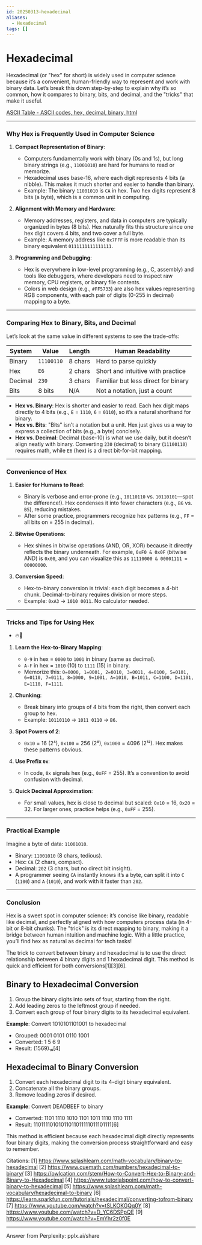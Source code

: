 ```yaml
---
id: 20250313-hexadecimal
aliases:
  - Hexadecimal
tags: []
---
```


# Hexadecimal

Hexadecimal (or "hex" for short) is widely used in computer science because it’s a convenient, human-friendly way to represent and work with binary data. Let’s break this down step-by-step to explain why it’s so common, how it compares to binary, bits, and decimal, and the "tricks" that make it useful.

[ASCII Table - ASCII codes, hex, decimal, binary, html](https://www.rapidtables.com/code/text/ascii-table.html)

---

### Why Hex is Frequently Used in Computer Science

1. **Compact Representation of Binary**:

   - Computers fundamentally work with binary (0s and 1s), but long binary strings (e.g., `11001010`) are hard for humans to read or memorize.
   - Hexadecimal uses base-16, where each digit represents 4 bits (a nibble). This makes it much shorter and easier to handle than binary.
   - Example: The binary `11001010` is `CA` in hex. Two hex digits represent 8 bits (a byte), which is a common unit in computing.

2. **Alignment with Memory and Hardware**:

   - Memory addresses, registers, and data in computers are typically organized in bytes (8 bits). Hex naturally fits this structure since one hex digit covers 4 bits, and two cover a full byte.
   - Example: A memory address like `0x7FFF` is more readable than its binary equivalent `0111111111111111`.

3. **Programming and Debugging**:
   - Hex is everywhere in low-level programming (e.g., C, assembly) and tools like debuggers, where developers need to inspect raw memory, CPU registers, or binary file contents.
   - Colors in web design (e.g., `#FF5733`) are also hex values representing RGB components, with each pair of digits (0-255 in decimal) mapping to a byte.

---

### Comparing Hex to Binary, Bits, and Decimal

Let’s look at the same value in different systems to see the trade-offs:

| System  | Value      | Length  | Human Readability                   |
| ------- | ---------- | ------- | ----------------------------------- |
| Binary  | `11100110` | 8 chars | Hard to parse quickly               |
| Hex     | `E6`       | 2 chars | Short and intuitive with practice   |
| Decimal | `230`      | 3 chars | Familiar but less direct for binary |
| Bits    | 8 bits     | N/A     | Not a notation, just a count        |

- **Hex vs. Binary**: Hex is shorter and easier to read. Each hex digit maps directly to 4 bits (e.g., `E` = `1110`, `6` = `0110`), so it’s a natural shorthand for binary.
- **Hex vs. Bits**: "Bits" isn’t a notation but a unit. Hex just gives us a way to express a collection of bits (e.g., a byte) concisely.
- **Hex vs. Decimal**: Decimal (base-10) is what we use daily, but it doesn’t align neatly with binary. Converting `230` (decimal) to binary (`11100110`) requires math, while `E6` (hex) is a direct bit-for-bit mapping.

---

### Convenience of Hex

1. **Easier for Humans to Read**:

   - Binary is verbose and error-prone (e.g., `10110110` vs. `10110101`—spot the difference!). Hex condenses it into fewer characters (e.g., `B6` vs. `B5`), reducing mistakes.
   - After some practice, programmers recognize hex patterns (e.g., `FF` = all bits on = 255 in decimal).

2. **Bitwise Operations**:

   - Hex shines in bitwise operations (AND, OR, XOR) because it directly reflects the binary underneath. For example, `0xF0 & 0x0F` (bitwise AND) is `0x00`, and you can visualize this as `11110000 & 00001111 = 00000000`.

3. **Conversion Speed**:
   - Hex-to-binary conversion is trivial: each digit becomes a 4-bit chunk. Decimal-to-binary requires division or more steps.
   - Example: `0xA3` → `1010 0011`. No calculator needed.

---

### Tricks and Tips for Using Hex

- 🔥💪

1. **Learn the Hex-to-Binary Mapping**:

   - `0-9` in hex = `0000` to `1001` in binary (same as decimal).
   - `A-F` in hex = `1010` (10) to `1111` (15) in binary.
   - Memorize this: `0=0000, 1=0001, 2=0010, 3=0011, 4=0100, 5=0101, 6=0110, 7=0111, 8=1000, 9=1001, A=1010, B=1011, C=1100, D=1101, E=1110, F=1111`.

2. **Chunking**:

   - Break binary into groups of 4 bits from the right, then convert each group to hex.
   - Example: `10110110` → `1011 0110` → `B6`.

3. **Spot Powers of 2**:

   - `0x10` = 16 (2⁴), `0x100` = 256 (2⁸), `0x1000` = 4096 (2¹²). Hex makes these patterns obvious.

4. **Use Prefix `0x`**:

   - In code, `0x` signals hex (e.g., `0xFF` = 255). It’s a convention to avoid confusion with decimal.

5. **Quick Decimal Approximation**:
   - For small values, hex is close to decimal but scaled: `0x10` = 16, `0x20` = 32. For larger ones, practice helps (e.g., `0xFF` = 255).

---

### Practical Example

Imagine a byte of data: `11001010`.

- Binary: `11001010` (8 chars, tedious).
- Hex: `CA` (2 chars, compact).
- Decimal: `202` (3 chars, but no direct bit insight).
- A programmer seeing `CA` instantly knows it’s a byte, can split it into `C` (`1100`) and `A` (`1010`), and work with it faster than `202`.

---

### Conclusion

Hex is a sweet spot in computer science: it’s concise like binary, readable like decimal, and perfectly aligned with how computers process data (in 4-bit or 8-bit chunks). The "trick" is its direct mapping to binary, making it a bridge between human intuition and machine logic. With a little practice, you’ll find hex as natural as decimal for tech tasks!

The trick to convert between binary and hexadecimal is to use the direct relationship between 4 binary digits and 1 hexadecimal digit. This method is quick and efficient for both conversions[1][3][6].

## Binary to Hexadecimal Conversion

1. Group the binary digits into sets of four, starting from the right.
2. Add leading zeros to the leftmost group if needed.
3. Convert each group of four binary digits to its hexadecimal equivalent.

**Example**: Convert 1010101101001 to hexadecimal

- Grouped: 0001 0101 0110 1001
- Converted: 1 5 6 9
- Result: (1569)₁₆[4]

## Hexadecimal to Binary Conversion

1. Convert each hexadecimal digit to its 4-digit binary equivalent.
2. Concatenate all the binary groups.
3. Remove leading zeros if desired.

**Example**: Convert DEADBEEF to binary

- Converted: 1101 1110 1010 1101 1011 1110 1110 1111
- Result: 11011110101011011011111011101111[6]

This method is efficient because each hexadecimal digit directly represents four binary digits, making the conversion process straightforward and easy to remember.

Citations:
[1] https://www.splashlearn.com/math-vocabulary/binary-to-hexadecimal
[2] https://www.cuemath.com/numbers/hexadecimal-to-binary/
[3] https://owlcation.com/stem/How-to-Convert-Hex-to-Binary-and-Binary-to-Hexadecimal
[4] https://www.tutorialspoint.com/how-to-convert-binary-to-hexadecimal
[5] https://www.splashlearn.com/math-vocabulary/hexadecimal-to-binary
[6] https://learn.sparkfun.com/tutorials/hexadecimal/converting-tofrom-binary
[7] https://www.youtube.com/watch?v=tSLKOKGQq0Y
[8] https://www.youtube.com/watch?v=D_YC6DSPpQE
[9] https://www.youtube.com/watch?v=EmYhr2z0f0E

---

Answer from Perplexity: pplx.ai/share
